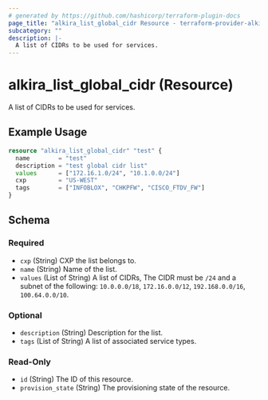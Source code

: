 ```yaml
---
# generated by https://github.com/hashicorp/terraform-plugin-docs
page_title: "alkira_list_global_cidr Resource - terraform-provider-alkira"
subcategory: ""
description: |-
  A list of CIDRs to be used for services.
---
```


# alkira_list_global_cidr (Resource)

A list of CIDRs to be used for services.

## Example Usage

```terraform
resource "alkira_list_global_cidr" "test" {
  name        = "test"
  description = "test global cidr list"
  values      = ["172.16.1.0/24", "10.1.0.0/24"]
  cxp         = "US-WEST"
  tags        = ["INFOBLOX", "CHKPFW", "CISCO_FTDV_FW"]
}
```

<!-- schema generated by tfplugindocs -->
## Schema

### Required

- `cxp` (String) CXP the list belongs to.
- `name` (String) Name of the list.
- `values` (List of String) A list of CIDRs, The CIDR must be `/24` and a subnet of the following: `10.0.0.0/18`, `172.16.0.0/12`, `192.168.0.0/16`, `100.64.0.0/10`.

### Optional

- `description` (String) Description for the list.
- `tags` (List of String) A list of associated service types.

### Read-Only

- `id` (String) The ID of this resource.
- `provision_state` (String) The provisioning state of the resource.


